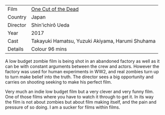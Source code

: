 | | |
|-|-|
Film|[One Cut of the Dead](https://www.imdb.com/title/tt7914416/)
Country|Japan
Director|Shin'ichir&ocirc; Ueda
Year|2017
Cast|Takayuki Hamatsu, Yuzuki Akiyama, Harumi Shuhama
Details|Colour 96 mins

A low budget zombie film is being shot in an abandoned factory
as well as it can be with constant arguments between the crew
and actors. However the factory was used for human experiments in
WW2, and real zombies turn up to turn make belief into the truth.
The director sees a big opportunity and carries on shooting
seeking to make his perfect film.

Very much an indie low budget film but a very clever and very
funny film. One of those films where you have to watch it through
to get it. In its way the film is not about zombies but about film
making itself, and the pain and pressure of so doing. I am a sucker for films
within films.
